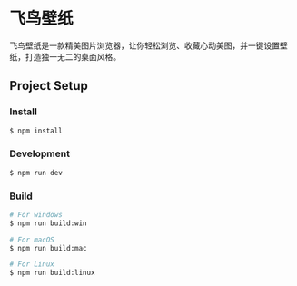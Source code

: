 # 飞鸟壁纸

飞鸟壁纸是一款精美图片浏览器，让你轻松浏览、收藏心动美图，并一键设置壁纸，打造独一无二的桌面风格。

## Project Setup

### Install

```bash
$ npm install
```

### Development

```bash
$ npm run dev
```

### Build

```bash
# For windows
$ npm run build:win

# For macOS
$ npm run build:mac

# For Linux
$ npm run build:linux
```
